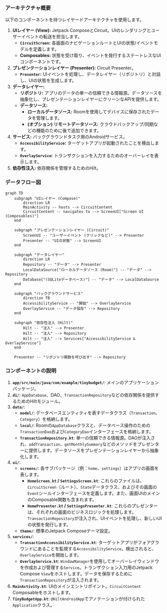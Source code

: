 ### アーキテクチャ概要

以下のコンポーネントを持つレイヤードアーキテクチャを使用します。

1.  **UIレイヤー (View):** Jetpack ComposeとCircuit。UIのレンダリングとユーザーイベントの転送を担当します。
    *   **`CircuitScreen`:** 各画面のナビゲーションルートとUIの状態/イベントモデルを定義します。
    *   **Composables:** 状態を受け取り、イベントを発行するステートレスなUIコンポーネントです。
2.  **プレゼンテーションレイヤー (Presenter):** Circuit Presenter。
    *   **`Presenter`:** UIイベントを処理し、データレイヤー（リポジトリ）と対話し、UIの状態を生成します。
3.  **データレイヤー:**
    *   **リポジトリ:** アプリのデータの単一の信頼できる情報源。データソースを抽象化し、プレゼンテーションレイヤーにクリーンなAPIを提供します。
    *   **データソース:**
        *   **ローカルデータソース:** Roomを使用してデバイスに保存されたデータを管理します。
        *   **(オプション) リモートデータソース:** クラウドバックアップ/同期などの機能のために後で追加できます。
4.  **サービス:** バックグラウンドタスク用のAndroidサービス。
    *   **`AccessibilityService`:** ターゲットアプリが起動されたことを検出します。
    *   **`OverlayService`:** トランザクションを入力するためのオーバーレイを表示します。
5.  **依存性注入:** 依存関係を管理するためのHilt。
### データフロー図

```mermaid
graph TD
    subgraph "UIレイヤー (Compose)"
        direction LR
        MainActivity -- hosts --> CircuitContent
        CircuitContent -- navigates to --> ScreenUI["Screen UI (Composables)"]
    end

    subgraph "プレゼンテーションレイヤー (Circuit)"
        ScreenUI -- "ユーザーイベント (クリックなど)" --> Presenter
        Presenter -- "UIの状態" --> ScreenUI
    end

    subgraph "データレイヤー"
        direction LR
        Repository -- "データ" --> Presenter
        LocalDataSource["ローカルデータソース (Room)"] -- "データ" --> Repository
        Database["(SQLiteデータベース)"] -- "データ" --> LocalDataSource
    end

    subgraph "バックグラウンドサービス"
        direction TB
        AccessibilityService -- "開始" --> OverlayService
        OverlayService -- "データ保存" --> Repository
    end

    subgraph "依存性注入 (Hilt)"
        Hilt -- "注入" --> Presenter
        Hilt -- "注入" --> Repository
        Hilt -- "注入" --> Services["AccessibilityService & OverlayService"]
    end

    Presenter -- "リポジトリ関数を呼び出す" --> Repository
```

### コンポーネントの説明

1.  **`app/src/main/java/com/example/tinybudget/`**: メインのアプリケーションパッケージ。
2.  **`di/`**: `AppDatabase`、DAO、`TransactionRepository`などの依存関係を提供するためのHiltモジュール。
3.  **`data/`**:
    *   **`model/`**: データベースエンティティを表すデータクラス（`Transaction`、`Category`）を格納します。
    *   **`local/`**: Roomの`AppDatabase`クラスと、データベース操作のための`TransactionDao`および`CategoryDao`インターフェースを格納します。
    *   **`TransactionRepository.kt`**: 単一の信頼できる情報源。DAOが注入され、`addTransaction`、`getMonthlySummary`などのメソッドをプレゼンターに提供します。データソースをプレゼンテーションレイヤーから抽象化します。
4.  **`ui/`**:
    *   **`screens/`**: 各サブパッケージ（例：`home`、`settings`）はアプリの画面を表します。
        *   **`HomeScreen.kt` / `SettingsScreen.kt`**: これらのファイルは、`CircuitScreen`（ルート）、`State`データクラス、およびその画面の`Event`シールインターフェースを定義します。また、画面UIのメインのComposable関数も含まれます。
        *   **`HomePresenter.kt` / `SettingsPresenter.kt`**: これらのプレゼンターは、それぞれの画面のビジネスロジックを処理します。`TransactionRepository`が注入され、UIイベントを処理し、新しいUIの状態を発行します。
    *   **`theme/`**: 標準のJetpack Composeテーマ設定。
5.  **`services/`**:
    *   **`TransactionAccessibilityService.kt`**: ターゲットアプリがフォアグラウンドにあることを監視する`AccessibilityService`。検出されると、`OverlayService`を開始します。
    *   **`OverlayService.kt`**: `WindowManager`を使用してオーバーレイウィンドウを作成および管理する`Service`。トランザクション入力用のJetpack Compose `View`をホストします。データを保存するために`TransactionRepository`が注入されます。
6.  **`MainActivity.kt`**: UIのメインエントリポイント。`CircuitContent` Composableをホストします。
7.  **`TinyBudgetApp.kt`**: `@HiltAndroidApp`でアノテーションが付けられた`Application`クラス。
